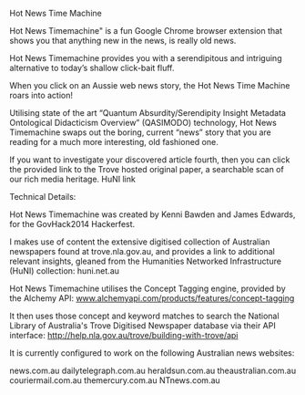 Hot News Time Machine


Hot News Timemachine" is a fun Google Chrome browser extension that shows you that anything new in the news, is really old news.

Hot News Timemachine provides you with a serendipitous and intriguing alternative to today’s shallow click-bait fluff.


When you click on an Aussie web news story, the Hot News Time Machine roars into action!

Utilising state of the art “Quantum Absurdity/Serendipity Insight Metadata Ontological Didacticism Overview” (QASIMODO) technology, Hot News Timemachine swaps out the boring, current “news” story that you are reading for a much more interesting, old fashioned one.

If you want to investigate your discovered article fourth, then you can click the provided link to the Trove hosted original paper, a searchable scan of our rich media heritage. HuNI link





Technical Details:

Hot News Timemachine was created by Kenni Bawden and James Edwards, for the GovHack2014 Hackerfest.

I makes use of content the extensive digitised collection of Australian newspapers found at trove.nla.gov.au, and provides a link to additional relevant insights, gleaned from the Humanities Networked Infrastructure (HuNI) collection: huni.net.au

Hot News Timemachine utilises the Concept Tagging engine, provided by the Alchemy API:
www.alchemyapi.com/products/features/concept-tagging

It then uses those concept and keyword matches to search the National Library of Australia's Trove Digitised Newspaper database via their API interface:
http://help.nla.gov.au/trove/building-with-trove/api


It is currently configured to work on the following Australian news websites:

news.com.au
dailytelegraph.com.au
heraldsun.com.au
theaustralian.com.au
couriermail.com.au
themercury.com.au
NTnews.com.au

